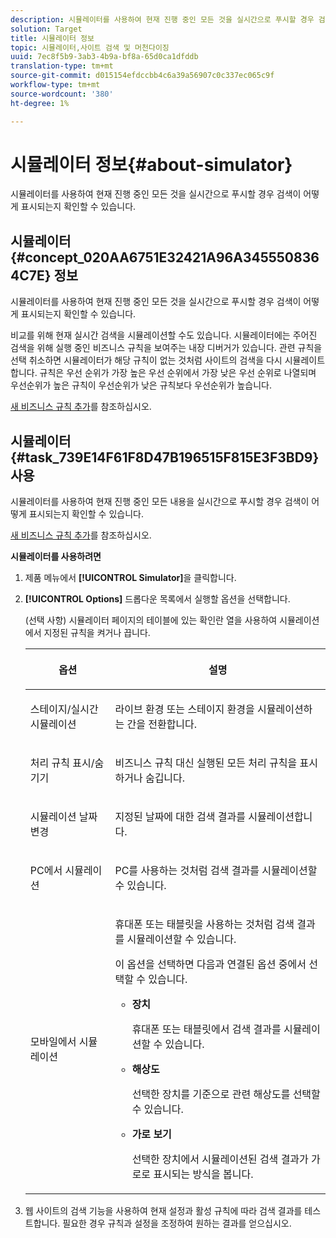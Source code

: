 ```yaml
---
description: 시뮬레이터를 사용하여 현재 진행 중인 모든 것을 실시간으로 푸시할 경우 검색이 어떻게 표시되는지 확인할 수 있습니다.
solution: Target
title: 시뮬레이터 정보
topic: 시뮬레이터,사이트 검색 및 머천다이징
uuid: 7ec8f5b9-3ab3-4b9a-bf8a-65d0ca1dfddb
translation-type: tm+mt
source-git-commit: d015154efdccbb4c6a39a56907c0c337ec065c9f
workflow-type: tm+mt
source-wordcount: '380'
ht-degree: 1%

---
```



# 시뮬레이터 정보{#about-simulator}

시뮬레이터를 사용하여 현재 진행 중인 모든 것을 실시간으로 푸시할 경우 검색이 어떻게 표시되는지 확인할 수 있습니다.

## 시뮬레이터 {#concept_020AA6751E32421A96A3455508364C7E} 정보

시뮬레이터를 사용하여 현재 진행 중인 모든 것을 실시간으로 푸시할 경우 검색이 어떻게 표시되는지 확인할 수 있습니다.

비교를 위해 현재 실시간 검색을 시뮬레이션할 수도 있습니다. 시뮬레이터에는 주어진 검색을 위해 실행 중인 비즈니스 규칙을 보여주는 내장 디버거가 있습니다. 관련 규칙을 선택 취소하면 시뮬레이터가 해당 규칙이 없는 것처럼 사이트의 검색을 다시 시뮬레이트합니다. 규칙은 우선 순위가 가장 높은 우선 순위에서 가장 낮은 우선 순위로 나열되며 우선순위가 높은 규칙이 우선순위가 낮은 규칙보다 우선순위가 높습니다.

[새 비즈니스 규칙 추가](c-about-rules-menu/c-about-business-rules.md#task_BD3B31ED48BB4B1B8F1DCD3BFA2528E7)를 참조하십시오.

## 시뮬레이터 {#task_739E14F61F8D47B196515F815E3F3BD9} 사용

시뮬레이터를 사용하여 현재 진행 중인 모든 내용을 실시간으로 푸시할 경우 검색이 어떻게 표시되는지 확인할 수 있습니다.

[새 비즈니스 규칙 추가](c-about-rules-menu/c-about-business-rules.md#task_BD3B31ED48BB4B1B8F1DCD3BFA2528E7)를 참조하십시오.

**시뮬레이터를 사용하려면**

1. 제품 메뉴에서 **[!UICONTROL Simulator]**&#x200B;을 클릭합니다.
1. **[!UICONTROL Options]** 드롭다운 목록에서 실행할 옵션을 선택합니다.

   <!-- 
   
   r_simulator_page_options.xml
   
   -->

   (선택 사항) 시뮬레이터 페이지의 테이블에 있는 확인란 열을 사용하여 시뮬레이션에서 지정된 규칙을 켜거나 끕니다.

   <table> 
    <thead> 
      <tr> 
      <th colname="col1" class="entry"> <p>옵션 </p> </th> 
      <th colname="col2" class="entry"> <p>설명 </p> </th> 
      </tr> 
    </thead>
    <tbody> 
      <tr> 
      <td colname="col1"> <p><span class="uicontrol">스테이지/실시간 시뮬레이션</span> </p> </td> 
      <td colname="col2"> <p>라이브 환경 또는 스테이지 환경을 시뮬레이션하는 간을 전환합니다. </p> </td> 
      </tr> 
      <tr> 
      <td colname="col1"> <p><span class="uicontrol">처리 규칙 표시/숨기기</span> </p> </td> 
      <td colname="col2"> <p>비즈니스 규칙 대신 실행된 모든 처리 규칙을 표시하거나 숨깁니다. </p> </td> 
      </tr> 
      <tr> 
      <td colname="col1"> <p><span class="uicontrol">시뮬레이션 날짜 변경</span> </p> </td> 
      <td colname="col2"> <p>지정된 날짜에 대한 검색 결과를 시뮬레이션합니다. </p> </td> 
      </tr> 
      <tr> 
      <td colname="col1"> <p><span class="uicontrol">PC에서 시뮬레이션</span> </p> </td> 
      <td colname="col2"> <p>PC를 사용하는 것처럼 검색 결과를 시뮬레이션할 수 있습니다. </p> </td> 
      </tr> 
      <tr> 
      <td colname="col1"> <p><span class="uicontrol">모바일에서 시뮬레이션</span> </p> </td> 
      <td colname="col2"> <p>휴대폰 또는 태블릿을 사용하는 것처럼 검색 결과를 시뮬레이션할 수 있습니다. </p> <p>이 옵션을 선택하면 다음과 연결된 옵션 중에서 선택할 수 있습니다. </p> 
        <ul id="ul_2A9901418212486A8EE67A78CB99CBE4"> 
        <li id="li_B210E954DF0D44C397718112C72C2103"> <b><span class="uicontrol">장치</span></b> <p>휴대폰 또는 태블릿에서 검색 결과를 시뮬레이션할 수 있습니다. </p> </li> 
        <li id="li_90B64EAA0B57446A90CE22172E703594"> <b><span class="uicontrol">해상도</span></b> <p>선택한 장치를 기준으로 관련 해상도를 선택할 수 있습니다. </p> </li> 
        <li id="li_042AF9FA3FA846EDB48F7296DB361515"> <b><span class="uicontrol">가로 보기</span></b> <p>선택한 장치에서 시뮬레이션된 검색 결과가 가로로 표시되는 방식을 봅니다. </p> </li> 
        </ul> </td> 
      </tr> 
    </tbody> 
    </table>

1. 웹 사이트의 검색 기능을 사용하여 현재 설정과 활성 규칙에 따라 검색 결과를 테스트합니다. 필요한 경우 규칙과 설정을 조정하여 원하는 결과를 얻으십시오.
